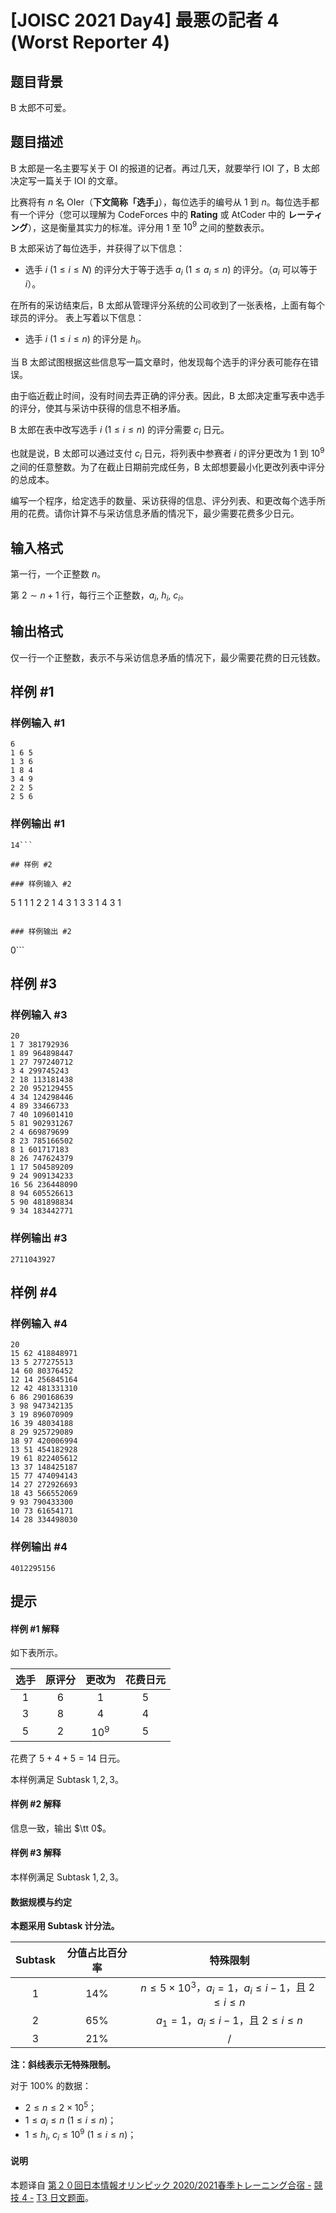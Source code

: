 # [JOISC 2021 Day4] 最悪の記者 4 (Worst Reporter 4)

## 题目背景

B 太郎不可爱。

## 题目描述

B 太郎是一名主要写关于 OI 的报道的记者。再过几天，就要举行 IOI 了，B 太郎决定写一篇关于 IOI 的文章。

比赛将有 $n$ 名 OIer（**下文简称「选手」**），每位选手的编号从 $1$ 到 $n$。每位选手都有一个评分（您可以理解为 CodeForces 中的 **Rating** 或 AtCoder 中的 **レーティング**），这是衡量其实力的标准。评分用 $1$ 至 $10^9$ 之间的整数表示。

B 太郎采访了每位选手，并获得了以下信息：

- 选手 $i\ (1\le i\le N)$ 的评分大于等于选手 $a_i\ (1\le a_i \le n)$ 的评分。（$a_i$ 可以等于 $i$）。

在所有的采访结束后，B 太郎从管理评分系统的公司收到了一张表格，上面有每个球员的评分。 表上写着以下信息：

- 选手 $i\ (1 \le i \le n)$ 的评分是 $h_i$。

当 B 太郎试图根据这些信息写一篇文章时，他发现每个选手的评分表可能存在错误。

由于临近截止时间，没有时间去弄正确的评分表。因此，B 太郎决定重写表中选手的评分，使其与采访中获得的信息不相矛盾。

B 太郎在表中改写选手 $i\ (1\le i \le n)$ 的评分需要 $c_i$ 日元。

也就是说，B 太郎可以通过支付 $c_i$ 日元，将列表中参赛者 $i$ 的评分更改为 $1$ 到 $10^9$ 之间的任意整数。为了在截止日期前完成任务，B 太郎想要最小化更改列表中评分的总成本。

编写一个程序，给定选手的数量、采访获得的信息、评分列表、和更改每个选手所用的花费。请你计算不与采访信息矛盾的情况下，最少需要花费多少日元。



## 输入格式

第一行，一个正整数 $n$。

第 $2 \sim n + 1$ 行，每行三个正整数，$a_i,\ h_i,\ c_i$。





## 输出格式

仅一行一个正整数，表示不与采访信息矛盾的情况下，最少需要花费的日元钱数。

## 样例 #1

### 样例输入 #1
```
6
1 6 5
1 3 6
1 8 4
3 4 9
2 2 5
2 5 6
```

### 样例输出 #1

```
14```

## 样例 #2

### 样例输入 #2
```
5
1 1 1
2 2 1
4 3 1
3 3 1
4 3 1
```

### 样例输出 #2

```
0```

## 样例 #3

### 样例输入 #3
```
20
1 7 381792936
1 89 964898447
1 27 797240712
3 4 299745243
2 18 113181438
2 20 952129455
4 34 124298446
4 89 33466733
7 40 109601410
5 81 902931267
2 4 669879699
8 23 785166502
8 1 601717183
8 26 747624379
1 17 504589209
9 24 909134233
16 56 236448090
8 94 605526613
5 90 481898834
9 34 183442771
```

### 样例输出 #3

```
2711043927
```

## 样例 #4

### 样例输入 #4
```
20
15 62 418848971
13 5 277275513
14 60 80376452
12 14 256845164
12 42 481331310
6 86 290168639
3 98 947342135
3 19 896070909
16 39 48034188
8 29 925729089
18 97 420006994
13 51 454182928
19 61 822405612
13 37 148425187
15 77 474094143
14 27 272926693
18 43 566552069
9 93 790433300
10 73 61654171
14 28 334498030
```

### 样例输出 #4

```
4012295156
```

## 提示

#### 样例 #1 解释

如下表所示。

| 选手 | 原评分 | 更改为 | 花费日元 |
| :-: | :-: | :-: | :-: |
| $1$ | $6$ | $1$ | $5$ |
| $3$ | $8$ | $4$ | $4$ |
| $5$ | $2$ | $10^9$ | $5$ |

花费了 $5+4+5=14$ 日元。

本样例满足 Subtask $1, 2, 3$。


#### 样例 #2 解释

信息一致，输出 $\tt 0$。

#### 样例 #3 解释

本样例满足 Subtask $1, 2, 3$。

#### 数据规模与约定

**本题采用 Subtask 计分法。**

| Subtask | 分值占比百分率 | 特殊限制 |
| :-: | :-: | :-: |
| $1$ | $14\%$ | $n \le 5 \times 10^3$，$a_i = 1$，$a_i \le i - 1$，且 $2 \le i \le n$ |
| $2$ | $65\%$ | $a_1 = 1$，$a_i \le i - 1$，且 $2 \le i \le n$ |
| $3$ | $21\%$ | / |

**注：斜线表示无特殊限制。**

对于 $100\%$ 的数据：

- $2 \le n \le 2 \times 10^5$；
- $1 \le a_i \le n\ (1\le i\le n)$；
- $1\le h_i,\ c_i \le 10^9\ (1\le i\le n)$；


#### 说明

本题译自 [第２０回日本情報オリンピック 2020/2021春季トレーニング合宿 -](https://www.ioi-jp.org/camp/2021/2021-sp-tasks/index.html) [競技 4 -](https://www.ioi-jp.org/camp/2021/2021-sp-tasks/day4/2021-sp-d4-notice.pdf) [T3 日文题面](https://www.ioi-jp.org/camp/2021/2021-sp-tasks/day4/worst_reporter4.pdf)。
